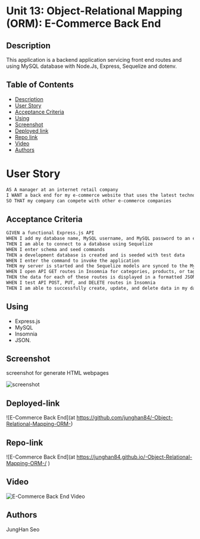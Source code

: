 # Unit 13: Object-Relational Mapping (ORM): E-Commerce Back End

## Description
This application is a backend application servicing front end routes and using MySQL database with Node.Js, Express, Sequelize and dotenv.

## Table of Contents

- [Description](#description)
- [User Story](#user-story)
- [Acceptance Criteria](#acceptance-criteria)
- [Using](#Using)
- [Screenshot](#screenshot)
- [Deployed link](#Deployed-link)
- [Repo link](#Repo-link)
- [Video](#Video)
- [Authors](#Authors)

# User Story

```md
AS A manager at an internet retail company
I WANT a back end for my e-commerce website that uses the latest technologies
SO THAT my company can compete with other e-commerce companies
```

## Acceptance Criteria

```md
GIVEN a functional Express.js API
WHEN I add my database name, MySQL username, and MySQL password to an environment variable file
THEN I am able to connect to a database using Sequelize
WHEN I enter schema and seed commands
THEN a development database is created and is seeded with test data
WHEN I enter the command to invoke the application
THEN my server is started and the Sequelize models are synced to the MySQL database
WHEN I open API GET routes in Insomnia for categories, products, or tags
THEN the data for each of these routes is displayed in a formatted JSON
WHEN I test API POST, PUT, and DELETE routes in Insomnia
THEN I am able to successfully create, update, and delete data in my database
```
## Using

* Express.js
* MySQL
* Insomnia
* JSON.



## Screenshot

screenshot for generate HTML webpages

![screenshot](./public/assets/images/NoteTakerScreenShot.png) 

## Deployed-link

![E-Commerce Back End](at https://github.com/junghan84/-Object-Relational-Mapping-ORM-) 

## Repo-link

![E-Commerce Back End](at https://junghan84.github.io/-Object-Relational-Mapping-ORM-/ ) 

## Video

![E-Commerce Back End Video](https://drive.google.com/file/d/1kdZ4uFPEot07F3puXEnKbRlbPrye7O6u/view)

## Authors
JungHan Seo